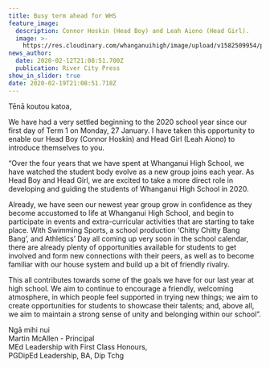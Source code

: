 ```yaml
---
title: Busy term ahead for WHS
feature_image:
  description: Connor Hoskin (Head Boy) and Leah Aiono (Head Girl).
  image: >-
    https://res.cloudinary.com/whanganuihigh/image/upload/v1582509954/prefects/1.Head-Boy-and-Head-Girl---Connor-Hoskin-and-..............Leah-Aiono.jpg
news_author:
  date: 2020-02-12T21:08:51.700Z
  publication: River City Press
show_in_slider: true
date: 2020-02-19T21:08:51.718Z
---
```

Tēnā koutou katoa,

We have had a very settled beginning to the 2020 school year since our first day of Term 1 on Monday, 27 January. I have taken this opportunity to enable our Head Boy (Connor Hoskin) and Head Girl (Leah Aiono) to introduce themselves to you.

“Over the four years that we have spent at Whanganui High School, we have watched the student body evolve as a new group joins each year. As Head Boy and Head Girl, we are excited to take a more direct role in developing and guiding the students of Whanganui High School in 2020.

Already, we have seen our newest year group grow in confidence as they become accustomed to life at Whanganui High School, and begin to participate in events and extra-curricular activities that are starting to take place. With Swimming Sports, a school production ‘Chitty Chitty Bang Bang’, and Athletics’ Day all coming up very soon in the school calendar, there are already plenty of opportunities available for students to get involved and form new connections with their peers, as well as to become familiar with our house system and build up a bit of friendly rivalry. 

This all contributes towards some of the goals we have for our last year at high school. We aim to continue to encourage a friendly, welcoming atmosphere, in which people feel supported in trying new things; we aim to create opportunities for students to showcase their talents; and, above all, we aim to maintain a strong sense of unity and belonging within our school”.  

Ngā mihi nui  
Martin McAllen - Principal  
MEd Leadership with First Class Honours,  
PGDipEd Leadership, BA, Dip Tchg
